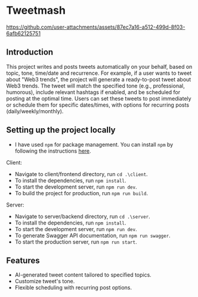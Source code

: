 # Tweetmash

https://github.com/user-attachments/assets/87ec7a16-a512-499d-8f03-6afb62125751

## Introduction

This project writes and posts tweets automatically on your behalf, based on topic, tone, time/date and recurrence. For example, if a user wants to tweet about "Web3 trends", the project will generate a ready-to-post tweet about Web3 trends. The tweet will match the specified tone (e.g., professional, humorous), include relevant hashtags if enabled, and be scheduled for posting at the optimal time. Users can set these tweets to post immediately or schedule them for specific dates/times, with options for recurring posts (daily/weekly/monthly).

## Setting up the project locally

- I have used `npm` for package management. You can install `npm` by following the instructions [here](https://docs.npmjs.com/downloading-and-installing-node-js-and-npm).

Client:
- Navigate to client/frontend directory, run `cd .\client`.
- To install the dependencies, run `npm install`.
- To start the development server, run `npm run dev`.
- To build the project for production, run `npm run build`.

Server:
- Navigate to server/backend directory, run `cd .\server`.
- To install the dependencies, run `npm install`.
- To start the development server, run `npm run dev`.
- To generate Swagger API documentation, run `npm run swagger`.
- To start the production server, run `npm run start`.

## Features

- AI-generated tweet content tailored to specified topics.
- Customize tweet's tone.
- Flexible scheduling with recurring post options.

